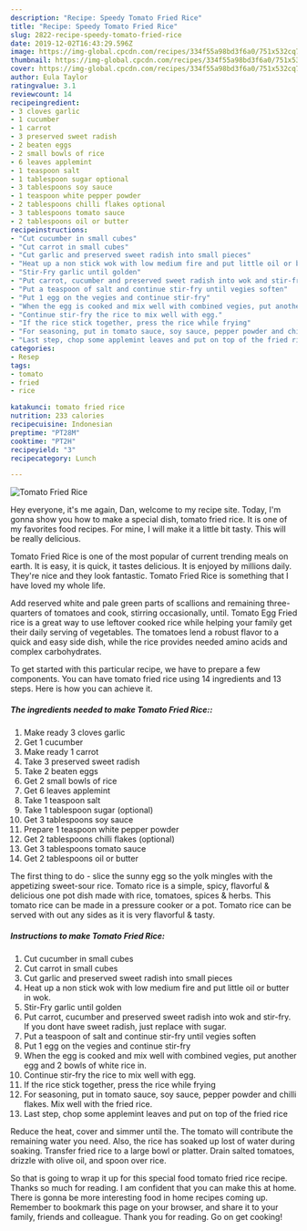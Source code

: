```yaml
---
description: "Recipe: Speedy Tomato Fried Rice"
title: "Recipe: Speedy Tomato Fried Rice"
slug: 2822-recipe-speedy-tomato-fried-rice
date: 2019-12-02T16:43:29.596Z
image: https://img-global.cpcdn.com/recipes/334f55a98bd3f6a0/751x532cq70/tomato-fried-rice-recipe-main-photo.jpg
thumbnail: https://img-global.cpcdn.com/recipes/334f55a98bd3f6a0/751x532cq70/tomato-fried-rice-recipe-main-photo.jpg
cover: https://img-global.cpcdn.com/recipes/334f55a98bd3f6a0/751x532cq70/tomato-fried-rice-recipe-main-photo.jpg
author: Eula Taylor
ratingvalue: 3.1
reviewcount: 14
recipeingredient:
- 3 cloves garlic
- 1 cucumber
- 1 carrot
- 3 preserved sweet radish
- 2 beaten eggs
- 2 small bowls of rice
- 6 leaves applemint
- 1 teaspoon salt
- 1 tablespoon sugar optional
- 3 tablespoons soy sauce
- 1 teaspoon white pepper powder
- 2 tablespoons chilli flakes optional
- 3 tablespoons tomato sauce
- 2 tablespoons oil or butter
recipeinstructions:
- "Cut cucumber in small cubes"
- "Cut carrot in small cubes"
- "Cut garlic and preserved sweet radish into small pieces"
- "Heat up a non stick wok with low medium fire and put little oil or butter in wok."
- "Stir-Fry garlic until golden"
- "Put carrot, cucumber and preserved sweet radish into wok and stir-fry. If you dont have sweet radish, just replace with sugar."
- "Put a teaspoon of salt and continue stir-fry until vegies soften"
- "Put 1 egg on the vegies and continue stir-fry"
- "When the egg is cooked and mix well with combined vegies, put another egg and 2 bowls of white rice in."
- "Continue stir-fry the rice to mix well with egg."
- "If the rice stick together, press the rice while frying"
- "For seasoning, put in tomato sauce, soy sauce, pepper powder and chilli flakes. Mix well with the fried rice."
- "Last step, chop some applemint leaves and put on top of the fried rice"
categories:
- Resep
tags:
- tomato
- fried
- rice

katakunci: tomato fried rice
nutrition: 233 calories
recipecuisine: Indonesian
preptime: "PT28M"
cooktime: "PT2H"
recipeyield: "3"
recipecategory: Lunch

---
```



![Tomato Fried Rice](https://img-global.cpcdn.com/recipes/334f55a98bd3f6a0/751x532cq70/tomato-fried-rice-recipe-main-photo.jpg)

Hey everyone, it's me again, Dan, welcome to my recipe site. Today, I'm gonna show you how to make a special dish, tomato fried rice. It is one of my favorites food recipes. For mine, I will make it a little bit tasty. This will be really delicious.

Tomato Fried Rice is one of the most popular of current trending meals on earth. It is easy, it is quick, it tastes delicious. It is enjoyed by millions daily. They're nice and they look fantastic. Tomato Fried Rice is something that I have loved my whole life.

Add reserved white and pale green parts of scallions and remaining three-quarters of tomatoes and cook, stirring occasionally, until. Tomato Egg Fried rice is a great way to use leftover cooked rice while helping your family get their daily serving of vegetables. The tomatoes lend a robust flavor to a quick and easy side dish, while the rice provides needed amino acids and complex carbohydrates.


To get started with this particular recipe, we have to prepare a few components. You can have tomato fried rice using 14 ingredients and 13 steps. Here is how you can achieve it.

##### The ingredients needed to make Tomato Fried Rice::

1. Make ready 3 cloves garlic
1. Get 1 cucumber
1. Make ready 1 carrot
1. Take 3 preserved sweet radish
1. Take 2 beaten eggs
1. Get 2 small bowls of rice
1. Get 6 leaves applemint
1. Take 1 teaspoon salt
1. Take 1 tablespoon sugar (optional)
1. Get 3 tablespoons soy sauce
1. Prepare 1 teaspoon white pepper powder
1. Get 2 tablespoons chilli flakes (optional)
1. Get 3 tablespoons tomato sauce
1. Get 2 tablespoons oil or butter


The first thing to do - slice the sunny egg so the yolk mingles with the appetizing sweet-sour rice. Tomato rice is a simple, spicy, flavorful &amp; delicious one pot dish made with rice, tomatoes, spices &amp; herbs. This tomato rice can be made in a pressure cooker or a pot. Tomato rice can be served with out any sides as it is very flavorful &amp; tasty. 

##### Instructions to make Tomato Fried Rice:

1. Cut cucumber in small cubes
1. Cut carrot in small cubes
1. Cut garlic and preserved sweet radish into small pieces
1. Heat up a non stick wok with low medium fire and put little oil or butter in wok.
1. Stir-Fry garlic until golden
1. Put carrot, cucumber and preserved sweet radish into wok and stir-fry. If you dont have sweet radish, just replace with sugar.
1. Put a teaspoon of salt and continue stir-fry until vegies soften
1. Put 1 egg on the vegies and continue stir-fry
1. When the egg is cooked and mix well with combined vegies, put another egg and 2 bowls of white rice in.
1. Continue stir-fry the rice to mix well with egg.
1. If the rice stick together, press the rice while frying
1. For seasoning, put in tomato sauce, soy sauce, pepper powder and chilli flakes. Mix well with the fried rice.
1. Last step, chop some applemint leaves and put on top of the fried rice


Reduce the heat, cover and simmer until the. The tomato will contribute the remaining water you need. Also, the rice has soaked up lost of water during soaking. Transfer fried rice to a large bowl or platter. Drain salted tomatoes, drizzle with olive oil, and spoon over rice. 

So that is going to wrap it up for this special food tomato fried rice recipe. Thanks so much for reading. I am confident that you can make this at home. There is gonna be more interesting food in home recipes coming up. Remember to bookmark this page on your browser, and share it to your family, friends and colleague. Thank you for reading. Go on get cooking!
